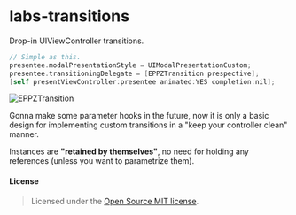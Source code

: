 labs-transitions
================

Drop-in UIViewController transitions.
```Objective-C
// Simple as this.
presentee.modalPresentationStyle = UIModalPresentationCustom;
presentee.transitioningDelegate = [EPPZTransition prespective];
[self presentViewController:presentee animated:YES completion:nil];
```

![EPPZTransition](https://github.com/eppz/labs-transitions/blob/master/Previews/EPPZTransition_0.0.2.gif)

Gonna make some parameter hooks in the future, now it is only a basic design for implementing custom transitions in a "keep your controller clean" manner. 

Instances are **"retained by themselves"**, no need for holding any references (unless you want to parametrize them).


#### License
> Licensed under the [Open Source MIT license](http://en.wikipedia.org/wiki/MIT_License).

